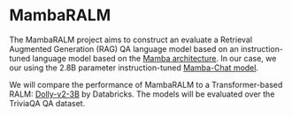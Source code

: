 # MambaRALM

The MambaRALM project aims to construct an evaluate a  Retrieval Augmented Generation (RAG) QA language model based on an instruction-tuned language model based on the [Mamba architecture](https://arxiv.org/abs/2312.00752). In our case, we our using the 2.8B parameter instruction-tuned [Mamba-Chat model](https://huggingface.co/havenhq/mamba-chat). 

We will compare the performance of MambaRALM to a Transformer-based RALM: [Dolly-v2-3B](https://huggingface.co/databricks/dolly-v2-3b) by Databricks. The models will be evaluated over the TriviaQA QA dataset.
